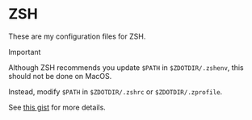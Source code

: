 # ZSH

These are my configuration files for ZSH.

> [!IMPORTANT]
> Although ZSH recommends you update `$PATH` in `$ZDOTDIR/.zshenv`, this should
> not be done on MacOS.
>
> Instead, modify `$PATH` in `$ZDOTDIR/.zshrc` or `$ZDOTDIR/.zprofile`.
>
> See [this gist](https://gist.github.com/Linerre/f11ad4a6a934dcf01ee8415c9457e7b2)
> for more details.
